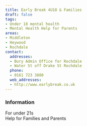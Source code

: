 ```yaml
---
title: Early Break 4U18 & Families
draft: false
tags:
- Under 18 mental health
- Mental Health Help for Parents
areas:
- Middleton
- Heywood
- Rochdale
contact:
  addresses:
  - Bury Admin Office for Rochdale
  - Water St off Drake St Rochdale
  phone:
  - 0161 723 3880
  web_addresses:
  - http://www.earlybreak.co.uk
---
```


### Information
For under 21s  
Help for Families and Parents


